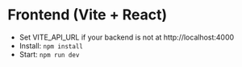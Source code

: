# Frontend (Vite + React)
- Set VITE_API_URL if your backend is not at http://localhost:4000
- Install: `npm install`
- Start: `npm run dev`

